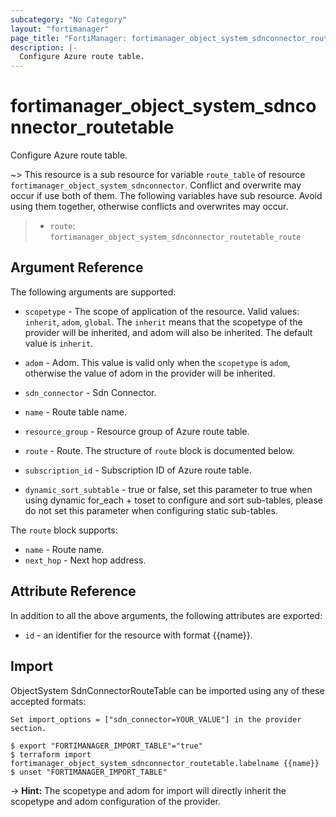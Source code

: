 ```yaml
---
subcategory: "No Category"
layout: "fortimanager"
page_title: "FortiManager: fortimanager_object_system_sdnconnector_routetable"
description: |-
  Configure Azure route table.
---
```


# fortimanager_object_system_sdnconnector_routetable
Configure Azure route table.

~> This resource is a sub resource for variable `route_table` of resource `fortimanager_object_system_sdnconnector`. Conflict and overwrite may occur if use both of them.
The following variables have sub resource. Avoid using them together, otherwise conflicts and overwrites may occur.
>- `route`: `fortimanager_object_system_sdnconnector_routetable_route`



## Argument Reference


The following arguments are supported:

* `scopetype` - The scope of application of the resource. Valid values: `inherit`, `adom`, `global`. The `inherit` means that the scopetype of the provider will be inherited, and adom will also be inherited. The default value is `inherit`.
* `adom` - Adom. This value is valid only when the `scopetype` is `adom`, otherwise the value of adom in the provider will be inherited.
* `sdn_connector` - Sdn Connector.

* `name` - Route table name.
* `resource_group` - Resource group of Azure route table.
* `route` - Route. The structure of `route` block is documented below.
* `subscription_id` - Subscription ID of Azure route table.
* `dynamic_sort_subtable` - true or false, set this parameter to true when using dynamic for_each + toset to configure and sort sub-tables, please do not set this parameter when configuring static sub-tables.

The `route` block supports:

* `name` - Route name.
* `next_hop` - Next hop address.


## Attribute Reference

In addition to all the above arguments, the following attributes are exported:
* `id` - an identifier for the resource with format {{name}}.

## Import

ObjectSystem SdnConnectorRouteTable can be imported using any of these accepted formats:
```
Set import_options = ["sdn_connector=YOUR_VALUE"] in the provider section.

$ export "FORTIMANAGER_IMPORT_TABLE"="true"
$ terraform import fortimanager_object_system_sdnconnector_routetable.labelname {{name}}
$ unset "FORTIMANAGER_IMPORT_TABLE"
```
-> **Hint:** The scopetype and adom for import will directly inherit the scopetype and adom configuration of the provider.
